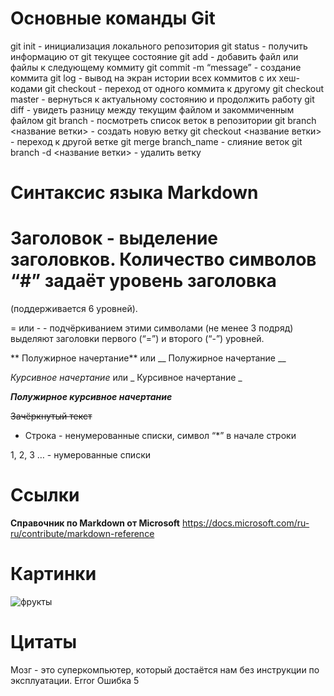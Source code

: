 # Основные команды Git

git init - инициализация локального репозитория
git status - получить информацию от git текущее состояние
git add - добавить файл или файлы к следующему коммиту
git commit -m “message” - создание коммита
git log - вывод на экран истории всех коммитов c их хеш-кодами
git checkout - переход от одного коммита к другому
git checkout master - вернуться к актуальному состоянию и продолжить работу
git diff - увидеть разницу между текущим файлом и закоммиченным файлом
git branch - посмотреть список веток в репозитории
git branch <название ветки> - создать новую ветку
git checkout <название ветки> - переход к другой ветке
git merge branch_name - слияние веток 
git branch -d <название ветки> - удалить ветку

# Синтаксис языка Markdown

# Заголовок - выделение заголовков. Количество символов “#” задаёт уровень заголовка
(поддерживается 6 уровней).

= или - - подчёркиванием этими символами (не менее 3 подряд) выделяют заголовки первого
(“=”) и второго (“-”) уровней.

** Полужирное начертание** или __ Полужирное начертание __

*Курсивное начертание* или _ Курсивное начертание _

***Полужирное курсивное начертание***

~~Зачёркнутый текст~~

* Строка - ненумерованные списки, символ “*” в начале строки

1, 2, 3 … - нумерованные списки

# Ссылки

**Справочник по Markdown от Microsoft**
https://docs.microsoft.com/ru-ru/contribute/markdown-reference

# Картинки

![фрукты](fruits.jpg) 

# Цитаты

Мозг - это суперкомпьютер, который достаётся нам без инструкции по эксплуатации.
Error
Ошибка 5